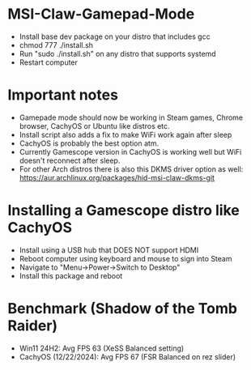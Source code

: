 # MSI-Claw-Gamepad-Mode
* Install base dev package on your distro that includes gcc
* chmod 777 ./install.sh
* Run "sudo ./install.sh" on any distro that supports systemd
* Restart computer

# Important notes
* Gamepade mode should now be working in Steam games, Chrome browser, CachyOS or Ubuntu like distros etc.<br>
* Install script also adds a fix to make WiFi work again after sleep<br>
* CachyOS is probably the best option atm.<br>
* Currently Gamescope version in CachyOS is working well but WiFi doesn't reconnect after sleep.<br>
* For other Arch distros there is also this DKMS driver option as well: https://aur.archlinux.org/packages/hid-msi-claw-dkms-git

# Installing a Gamescope distro like CachyOS
* Install using a USB hub that DOES NOT support HDMI
* Reboot computer using keyboard and mouse to sign into Steam
* Navigate to "Menu->Power->Switch to Desktop"
* Install this package and reboot

# Benchmark (Shadow of the Tomb Raider)
* Win11 24H2: Avg FPS 63 (XeSS Balanced setting)
* CachyOS (12/22/2024): Avg FPS 67 (FSR Balanced on rez slider)